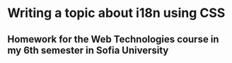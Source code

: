 # Writing a topic about i18n using CSS
## Homework for the Web Technologies course in my 6th semester in Sofia University
